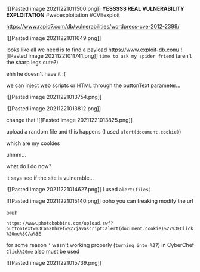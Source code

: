 ![[Pasted image 20211221011500.png]]
**YESSSSS REAL VULNERABILITY EXPLOITATION**
#webexploitation #CVEexploit 

https://www.rapid7.com/db/vulnerabilities/wordpress-cve-2012-2399/

![[Pasted image 20211221011649.png]]

looks like all we need is to find a payload
https://www.exploit-db.com/
![[Pasted image 20211221011741.png]]
`time to ask my spider friend` (aren't the sharp legs cute?)

ehh he doesn't have it :(


we can inject web scripts or HTML through the buttonText parameter...

![[Pasted image 20211221013754.png]]

![[Pasted image 20211221013812.png]]

change that
![[Pasted image 20211221013825.png]]

upload a random file and this happens
(I used `alert(document.cookie)`)

which are my cookies

uhmm...

what do I do now?

it says see if the site is vulnerable...

![[Pasted image 20211221014627.png]]
I used `alert(files)`


![[Pasted image 20211221015140.png]]
ooho you can freaking modify the url

bruh





`https://www.photobobbins.com/upload.swf?buttonText=%3Ca%20href=%27javascript:alert(document.cookie)%27%3EClick%20me%3C/a%3E`

for some reason `'` wasn't working properly (`turning into %27`) in CyberChef
`Click%20me` also must be used


![[Pasted image 20211221015739.png]]
